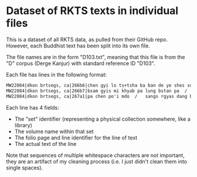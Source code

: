 # Dataset of RKTS texts in individual files

This is a dataset of all RKTS data, as pulled from their GitHub repo. However,
each Buddhist text has been split into its own file.

The file names are in the form "D103.txt", meaning that this file is from the
"D" corpus (Derge Kanjur) with standard reference ID "D103".

Each file has lines in the following format:

```txt
MW22084|dkon brtsegs, ca|266b6|chen gyi lo ts+tsha ba ban de ye shes sde la sogs pas bsgyur cing zhus te gtan la phab pa  //  //  'phags pa dkon mchog brtsegs pa chen po'i chos kyi rnam grangs le'u stong phrag brgya pa las le'u sum cu rtsa lnga pa ste  /   sangs rgyas kyi yul
MW22084|dkon brtsegs, ca|266b7|bsam gyis mi khyab pa lung bstan pa  /   bam po dang po  //  rgya gar skad du  /   Ar+ya a tsin t+ya bud d+ha bi Sha ya ni ra de sha nA ma ma hA yA na sU tra  /   bod skad du  /   'phags pa sangs rgyas kyi yul bsam gyis mi khyab pa bstan pa zhes bya ba theg
MW22084|dkon brtsegs, ca|267a1|pa chen po'i mdo  /   sangs rgyas dang byang chub sems dpa' thams cad la phyag 'tshal lo  //  'di skad bdag gis thos pa dus gcig na  /   bcom ldan 'das mnyan yod na rgyal bu rgyal byed kyi tshal mgon med zas sbyin gyi
```

Each line has 4 fields:

* The "set" identifier (representing a physical collection somewhere, like a library)
* The volume name within that set
* The folio page and line identifier for the line of text
* The actual text of the line

Note that sequences of multiple whitespace characters are not important, they are
an artifact of my cleaning process (i.e. I just didn't clean them into single
spaces).
